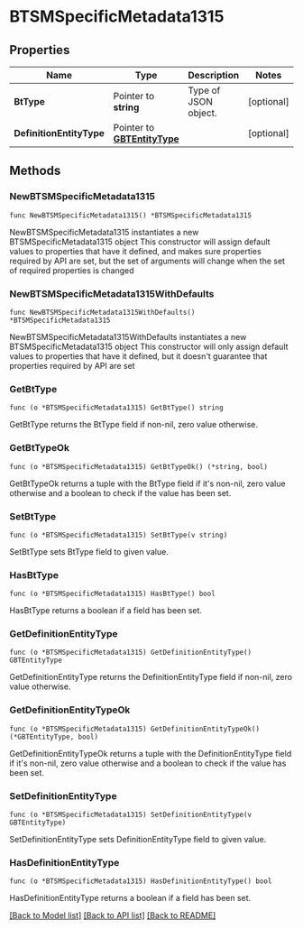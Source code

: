 # BTSMSpecificMetadata1315

## Properties

Name | Type | Description | Notes
------------ | ------------- | ------------- | -------------
**BtType** | Pointer to **string** | Type of JSON object. | [optional] 
**DefinitionEntityType** | Pointer to [**GBTEntityType**](GBTEntityType.md) |  | [optional] 

## Methods

### NewBTSMSpecificMetadata1315

`func NewBTSMSpecificMetadata1315() *BTSMSpecificMetadata1315`

NewBTSMSpecificMetadata1315 instantiates a new BTSMSpecificMetadata1315 object
This constructor will assign default values to properties that have it defined,
and makes sure properties required by API are set, but the set of arguments
will change when the set of required properties is changed

### NewBTSMSpecificMetadata1315WithDefaults

`func NewBTSMSpecificMetadata1315WithDefaults() *BTSMSpecificMetadata1315`

NewBTSMSpecificMetadata1315WithDefaults instantiates a new BTSMSpecificMetadata1315 object
This constructor will only assign default values to properties that have it defined,
but it doesn't guarantee that properties required by API are set

### GetBtType

`func (o *BTSMSpecificMetadata1315) GetBtType() string`

GetBtType returns the BtType field if non-nil, zero value otherwise.

### GetBtTypeOk

`func (o *BTSMSpecificMetadata1315) GetBtTypeOk() (*string, bool)`

GetBtTypeOk returns a tuple with the BtType field if it's non-nil, zero value otherwise
and a boolean to check if the value has been set.

### SetBtType

`func (o *BTSMSpecificMetadata1315) SetBtType(v string)`

SetBtType sets BtType field to given value.

### HasBtType

`func (o *BTSMSpecificMetadata1315) HasBtType() bool`

HasBtType returns a boolean if a field has been set.

### GetDefinitionEntityType

`func (o *BTSMSpecificMetadata1315) GetDefinitionEntityType() GBTEntityType`

GetDefinitionEntityType returns the DefinitionEntityType field if non-nil, zero value otherwise.

### GetDefinitionEntityTypeOk

`func (o *BTSMSpecificMetadata1315) GetDefinitionEntityTypeOk() (*GBTEntityType, bool)`

GetDefinitionEntityTypeOk returns a tuple with the DefinitionEntityType field if it's non-nil, zero value otherwise
and a boolean to check if the value has been set.

### SetDefinitionEntityType

`func (o *BTSMSpecificMetadata1315) SetDefinitionEntityType(v GBTEntityType)`

SetDefinitionEntityType sets DefinitionEntityType field to given value.

### HasDefinitionEntityType

`func (o *BTSMSpecificMetadata1315) HasDefinitionEntityType() bool`

HasDefinitionEntityType returns a boolean if a field has been set.


[[Back to Model list]](../README.md#documentation-for-models) [[Back to API list]](../README.md#documentation-for-api-endpoints) [[Back to README]](../README.md)


